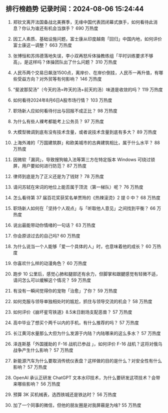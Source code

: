 
## 排行榜趋势 记录时间：2024-08-06 15:24:44
  
  1. 郑钦文离开法国备战北美赛季，无缘中国代表团闭幕式旗手，如何看待此消息？你认为谁还有机会当旗手？ 690 万热度
    
  2. 因工人素质、基础设施问题，富士康从印度越南「回归」中国内地，如何评价富士康这一调整？ 663 万热度
    
  3. 张博恒和苏炜德落地失误，李小双再怒斥体操教练组「平时训练要求不够高」，是这样吗？体操团队出了什么问题？ 310 万热度
    
  4. 人民币两个交易日飙涨1500点，离岸价、在岸价倒挂，人民币一再升值，有哪些受益方向？对外贸等有何影响？ 146 万热度
    
  5. “斐波那契汤”（今天的汤=昨天的汤+前天的汤）味道是收敛的吗？ 119 万热度
    
  6. 如何看待2024年8月6日A股市场行情？ 103 万热度
    
  7. 职场新人应如何看待付出与回报不成正比？ 98 万热度
    
  8. 为什么有些人裸考都能考上公务员？ 97 万热度
    
  9. 大模型微调到底有没有技术含量，或者说技术含量到底有多大？ 89 万热度
    
  10. 上海外滩的「万国建筑群」和欧美城市的古典建筑相比，属于什么水平？ 88 万热度
    
  11. 因微软「漏洞」，导致搜狗输入法等第三方在特定版本 Windows 可绕过锁屏，用户要如何进行防范？ 87 万热度
    
  12. 律师到底是为了正义还是为了钱财？ 78 万热度
    
  13. 请问苏轼在宋词的地位上能否属于顶流（第一梯队）呢？ 76 万热度
    
  14. 怎么看待第 37 届百花奖获奖名单贾玲的《热辣滚烫》2 提 0 中？ 68 万热度
    
  15. 职场新人如何在「坚持个人观点」与「听取他人意见」之间找到平衡？ 66 万热度
    
  16. 说出最能带动你情绪的一句话？ 63 万热度
    
  17. 你会原谅过去的自己吗? 60 万热度
    
  18. 为什么说当一个人能够「爱一个具体的人」时，也意味着他的成长？ 60 万热度
    
  19. 你喜欢什么样的动漫角色？ 60 万热度
    
  20. 跑步 10 公里后，感觉心肺和腿部还有余力，但脚掌和跟腱感觉有轻微不适，请问怎么可以缓解这个情况？ 59 万热度
    
  21. 有没有一瞬间觉得你的宠物「治愈」了你？ 59 万热度
    
  22. 如何克服与领导单独相处时的尴尬，抓住与领导交流的机会？ 58 万热度
    
  23. 如何评价《崩坏星穹铁道》8.5末日剧场支配恶兽？ 57 万热度
    
  24. 高中毕业了想买个两千以内的手机，有什么推荐的吗？ 57 万热度
    
  25. 长江黄河水量那么大但为什么发源于内陆？内陆哪来的这么多水？ 57 万热度
    
  26. 泽连斯基「外国援助的 F-16 战机已参战 」，如何评价 F-16 战机？这将对俄乌战争产生什么影响？ 57 万热度
    
  27. 新能源汽车为什么要取消传统仪表盘？这样做的目的是什么？对安全性有什么影响？ 57 万热度
    
  28. OpenAI  承认正研发  ChatGPT  文本水印技术，为什么要研发这项技术？会带来哪些影响？ 56 万热度
    
  29. 预算 3K 买机械表，选西铁城还是铁达时？ 56 万热度
    
  30. 加了一个同事的微信，但他的朋友圈是对我屏蔽是为啥? 55 万热度
    